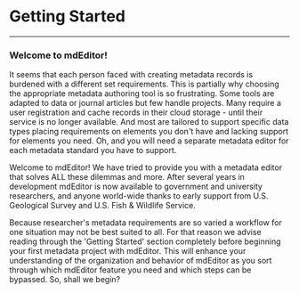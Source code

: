 # Getting Started
---
### Welcome to mdEditor!
It seems that each person faced with creating metadata records is burdened with a different set requirements.  This is partially why choosing the appropriate metadata authoring tool is so frustrating.  Some tools are adapted to data or journal articles but few handle projects.  Many require a user registration and cache records in their cloud storage - until their service is no longer available.  And most are tailored to support specific data types placing requirements on elements you don't have and lacking support for elements you need. Oh, and you will need a separate metadata editor for each metadata standard you have to support.

Welcome to mdEditor!  We have tried to provide you with a metadata editor that solves ALL these dilemmas and more. After several years in development mdEditor is now available to government and university researchers, and anyone world-wide thanks to early support from U.S. Geological Survey and U.S. Fish & Wildlife Service.  

Because researcher's metadata requirements are so varied a workflow for one situation may not be best suited to all.  For that reason we advise reading through the 'Getting Started' section completely before beginning your first metadata project with mdEditor.  This will enhance your understanding of the organization and behavior of mdEditor as you sort through which mdEditor feature you need and which steps can be bypassed.  So, shall we begin?